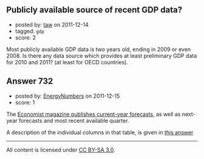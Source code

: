 ## Publicly available source of recent GDP data?

- posted by: [taw](https://stackexchange.com/users/-1/489-taw) on 2011-12-14
- tagged: `gdp`
- score: 2

Most publicly available GDP data is two years old, ending in 2009 or even 2008. Is there any data source which provides at least preliminary GDP data for 2010 and 2011? (at least for OECD countries).


## Answer 732

- posted by: [EnergyNumbers](https://stackexchange.com/users/-1/104-energynumbers) on 2011-12-15
- score: 1

<p>The <a href="http://www.economist.com/node/21538766" rel="nofollow">Economist magazine publishes current-year forecasts</a>, as well as next-year forecasts and most recent available quarter.</p>

<p>A description of the individual columns in that table, is given in <a href="http://economics.stackexchange.com/a/568/104">this answer</a></p>




---

All content is licensed under [CC BY-SA 3.0](https://creativecommons.org/licenses/by-sa/3.0/).
